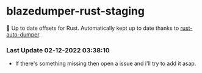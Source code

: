 # blazedumper-rust-staging

🚀 Up to date offsets for Rust. Automatically kept up to date thanks to [rust-auto-dumper](https://github.com/Akandesh/rust-auto-dumper).


### Last Update 02-12-2022 03:38:10
- If there's something missing then open a issue and i'll try to add it asap.